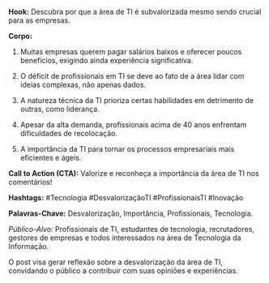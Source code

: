 **Hook:** Descubra por que a área de TI é subvalorizada mesmo sendo crucial para as empresas.

**Corpo:**

1. Muitas empresas querem pagar salários baixos e oferecer poucos benefícios, exigindo ainda experiência significativa.

2. O déficit de profissionais em TI se deve ao fato de a área lidar com ideias complexas, não apenas dados.

3. A natureza técnica da TI prioriza certas habilidades em detrimento de outras, como liderança.

4. Apesar da alta demanda, profissionais acima de 40 anos enfrentam dificuldades de recolocação.

5. A importância da TI para tornar os processos empresariais mais eficientes e ágeis.

**Call to Action (CTA):** Valorize e reconheça a importância da área de TI nos comentários!
  
**Hashtags:** #Tecnologia #DesvalorizaçãoTI #ProfissionaisTI #Inovação

**Palavras-Chave:** Desvalorização, Importância, Profissionais, Tecnologia.

*Público-Alvo:*
Profissionais de TI, estudantes de tecnologia, recrutadores, gestores de empresas e todos interessados na área de Tecnologia da Informação.

O post visa gerar reflexão sobre a desvalorização da área de TI, convidando o público a contribuir com suas opiniões e experiências.